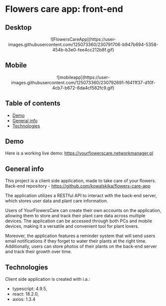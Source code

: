 # Flowers care app: front-end

## Desktop
<p align="center">
![FlowersCareApp](https://user-images.githubusercontent.com/125073360/230791706-b947b694-5358-454b-b3e0-fee4cc212b8f.gif)
</p>

## Mobile
<p align="center">
![mobileapp](https://user-images.githubusercontent.com/125073360/230792691-f6411f37-d10f-4cb7-b672-6da4cf582fc9.gif)
</p>

## Table of contents
* [Demo](#demo)
* [General info](#general-info)
* [Technologies](#technologies)

## Demo
Here is a working live demo: https://yourflowerscare.networkmanager.pl


## General info
This project is a client side application, made to take care of your flowers.<br>
Back-end repository - https://github.com/kowalskika/flowers-care-app <br>

The application utilizes a RESTful API to interact with the back-end server, which stores user data and plant care information.

Users of YourFlowersCare can create their own accounts on the application, allowing them to store and track their plant care data across multiple devices. The application can be accessed through both PCs and mobile devices, making it a versatile and convenient tool for plant lovers.

Moreover, the application features a reminder system that will send users email notifications if they forget to water their plants at the right time. Additionally, users can store photos of their plants on the back-end server and track their growth over time.


## Technologies
Client side application is created with i.a.:
* typescript: 4.9.5,
* react: 18.2.0,
* axios: 1.3.4

